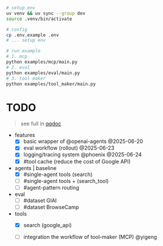 

```sh
# setup env
uv venv && uv sync --group dev
source .venv/bin/activate

# config
cp .env.example .env
# ... setup env

# run example
# 1. mcp
python examples/mcp/main.py
# 2. eval
python examples/eval/main.py
# 3. tool maker
python examples/tool_maker/main.py
```

# TODO
> see full in [qqdoc](https://doc.weixin.qq.com/smartsheet/s3_AcMATAZtAPIuFWU7og0T16lnjNLwZ?scode=AJEAIQdfAAojkV21HAAcMATAZtAPI&tab=q979lj&viewId=vukaF8)

- features
    - [x] basic wrapper of @openai-agents @2025-06-20
    - [x] eval workflow (rollout) @2025-06-23
    - [x] logging/tracing system @phoenix @2025-06-24
    - [x] #tool cache (reduce the cost of Google API)
- agents | baseline
    - [x] #single-agent tools (search)
    - [ ] #single-agent tools + (search_tool)
    - [ ] #agent-pattern routing
- eval
    - [ ] #dataset GIAI
    - [ ] #dataset BrowseCamp
- tools
    - [x] search (google_api)
    - [ ] integration the workflow of tool-maker (MCP) @yigeng

